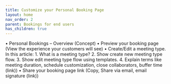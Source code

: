 ```yaml
---
title: Customize your Personal Booking Page
layout: home
nav_order: 2
parent: Bookings for end users
has_children: true
---
```

•	Personal Bookings – Overview (Concept)
•	Preview your booking page (View the experience your customers will see)
•	Create/Edit a meeting type. 
In this article: 1. What is a meeting type?
    2. Show create new meeting type flow.
                          3. Show edit meeting type flow using templates.
  4. Explain terms like meeting duration, schedule customization, close     collaborators, buffer time (link))
•	Share your booking page link (Copy, Share via email, email signature (link))

